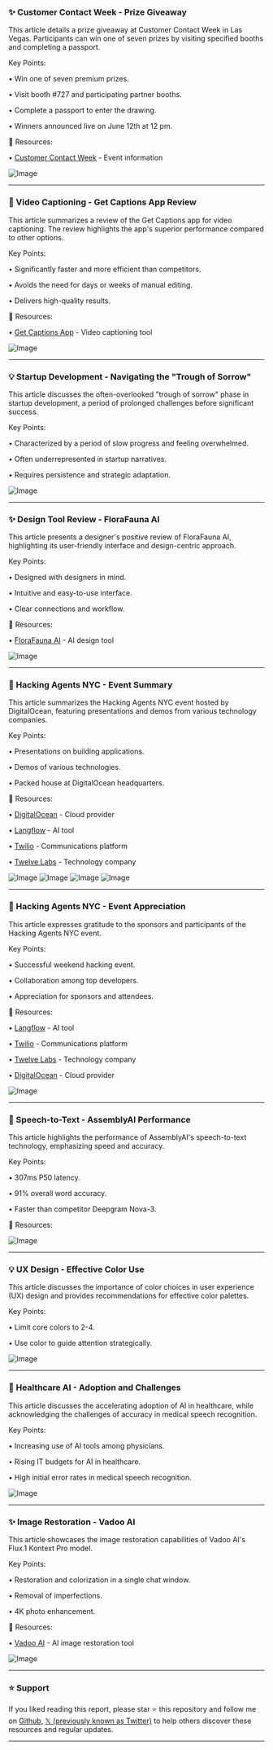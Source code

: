 ### ✨ Customer Contact Week - Prize Giveaway

This article details a prize giveaway at Customer Contact Week in Las Vegas.  Participants can win one of seven prizes by visiting specified booths and completing a passport.

Key Points:

• Win one of seven premium prizes.


• Visit booth #727 and participating partner booths.


• Complete a passport to enter the drawing.


• Winners announced live on June 12th at 12 pm.


🔗 Resources:

• [Customer Contact Week](https://x.com/CustContactWeek) - Event information


![Image](https://pbs.twimg.com/media/GsgWyXgb0AE9fbf?format=jpg&name=small)


---
### 🚀 Video Captioning - Get Captions App Review

This article summarizes a review of the Get Captions app for video captioning.  The review highlights the app's superior performance compared to other options.

Key Points:

• Significantly faster and more efficient than competitors.


• Avoids the need for days or weeks of manual editing.


• Delivers high-quality results.


🔗 Resources:

• [Get Captions App](https://x.com/getcaptionsapp) - Video captioning tool


![Image](https://pbs.twimg.com/amplify_video_thumb/1918415810223038464/img/fFTXnnpU2e7db7Q6.jpg)


---
### 💡 Startup Development - Navigating the "Trough of Sorrow"

This article discusses the often-overlooked "trough of sorrow" phase in startup development, a period of prolonged challenges before significant success.

Key Points:

• Characterized by a period of slow progress and feeling overwhelmed.


• Often underrepresented in startup narratives.


• Requires persistence and strategic adaptation.



![Image](https://pbs.twimg.com/media/GseBJEebQAAapXz?format=png&name=small)


---
### ✨ Design Tool Review - FloraFauna AI

This article presents a designer's positive review of FloraFauna AI, highlighting its user-friendly interface and design-centric approach.

Key Points:

• Designed with designers in mind.


• Intuitive and easy-to-use interface.


• Clear connections and workflow.


🔗 Resources:

• [FloraFauna AI](https://x.com/florafaunaai) - AI design tool


![Image](https://pbs.twimg.com/amplify_video_thumb/1929566102004080640/img/Vc8d5jgt_JnjtIDn.jpg)


---
### 🚀 Hacking Agents NYC - Event Summary

This article summarizes the Hacking Agents NYC event hosted by DigitalOcean, featuring presentations and demos from various technology companies.

Key Points:

• Presentations on building applications.


• Demos of various technologies.


• Packed house at DigitalOcean headquarters.


🔗 Resources:

• [DigitalOcean](https://x.com/digitalocean) - Cloud provider


• [Langflow](https://x.com/langflow_ai) - AI tool


• [Twilio](https://x.com/twilio) - Communications platform


• [Twelve Labs](https://x.com/twelve_labs) - Technology company


![Image](https://pbs.twimg.com/media/GsPkIIzX0AAC1G7?format=jpg&name=360x360)
![Image](https://pbs.twimg.com/media/GsPkII0XUAAmmd-?format=jpg&name=360x360)
![Image](https://pbs.twimg.com/media/GsPkII2WMAAwg8F?format=jpg&name=360x360)
![Image](https://pbs.twimg.com/media/GsPkII3XIAA7D9C?format=jpg&name=360x360)


---
### 🚀 Hacking Agents NYC - Event Appreciation

This article expresses gratitude to the sponsors and participants of the Hacking Agents NYC event.

Key Points:

• Successful weekend hacking event.


• Collaboration among top developers.


• Appreciation for sponsors and attendees.


🔗 Resources:

• [Langflow](https://x.com/langflow_ai) - AI tool


• [Twilio](https://x.com/twilio) - Communications platform


• [Twelve Labs](https://x.com/twelve_labs) - Technology company


• [DigitalOcean](https://x.com/digitalocean) - Cloud provider


![Image](https://pbs.twimg.com/media/GsUprXuX0AAZuwg?format=jpg&name=small)


---
### 🤖 Speech-to-Text - AssemblyAI Performance

This article highlights the performance of AssemblyAI's speech-to-text technology, emphasizing speed and accuracy.

Key Points:

• 307ms P50 latency.


• 91% overall word accuracy.


• Faster than competitor Deepgram Nova-3.


🔗 Resources:


![Image](https://pbs.twimg.com/media/Gsa_63TXQAAB_cx?format=jpg&name=small)


---
### 💡 UX Design - Effective Color Use

This article discusses the importance of color choices in user experience (UX) design and provides recommendations for effective color palettes.

Key Points:

• Limit core colors to 2-4.


• Use color to guide attention strategically.



![Image](https://pbs.twimg.com/amplify_video_thumb/1929341569007603712/img/HraUxd_erKx8pHCi.jpg)


---
### 🤖 Healthcare AI - Adoption and Challenges

This article discusses the accelerating adoption of AI in healthcare, while acknowledging the challenges of accuracy in medical speech recognition.

Key Points:

• Increasing use of AI tools among physicians.


• Rising IT budgets for AI in healthcare.


• High initial error rates in medical speech recognition.



![Image](https://pbs.twimg.com/media/Gsa_63TXQAAB_cx?format=jpg&name=small)


---
### ✨ Image Restoration - Vadoo AI

This article showcases the image restoration capabilities of Vadoo AI's Flux.1 Kontext Pro model.

Key Points:

• Restoration and colorization in a single chat window.


• Removal of imperfections.


• 4K photo enhancement.


🔗 Resources:

• [Vadoo AI](https://x.com/vadooai) - AI image restoration tool


![Image](https://pbs.twimg.com/amplify_video_thumb/1929439052773646336/img/lJ18jBItbk-m79Re.jpg)


---

### ⭐️ Support

If you liked reading this report, please star ⭐️ this repository and follow me on [Github](https://github.com/Drix10), [𝕏 (previously known as Twitter)](https://x.com/DRIX_10_) to help others discover these resources and regular updates.

---